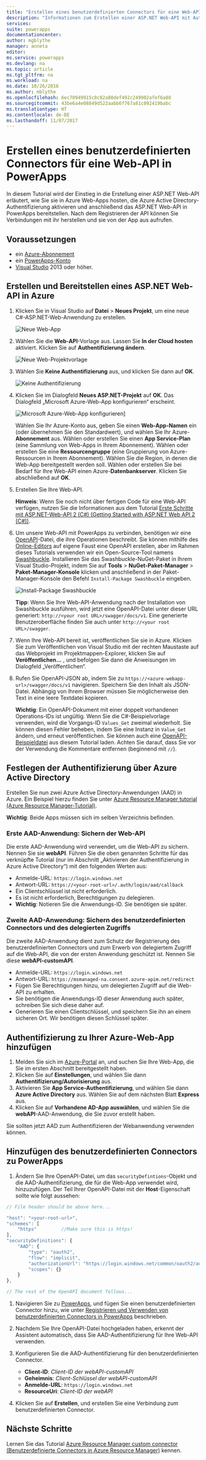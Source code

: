 ```yaml
---
title: "Erstellen eines benutzerdefinierten Connectors für eine Web-API | Microsoft-Dokumentation"
description: "Informationen zum Erstellen einer ASP.NET Web-API mit Authentifizierung über Azure Active Directory in PowerApps."
services: 
suite: powerapps
documentationcenter: 
author: mgblythe
manager: anneta
editor: 
ms.service: powerapps
ms.devlang: na
ms.topic: article
ms.tgt_pltfrm: na
ms.workload: na
ms.date: 10/26/2016
ms.author: mblythe
ms.openlocfilehash: 6ec78949915c8c82a88def492c249902afef6a88
ms.sourcegitcommit: 43be6a4e08849d522aabb6f767a81c092419babc
ms.translationtype: HT
ms.contentlocale: de-DE
ms.lasthandoff: 11/07/2017
---
```

# <a name="build-a-custom-connector-for-a-web-api-in-powerapps"></a>Erstellen eines benutzerdefinierten Connectors für eine Web-API in PowerApps
In diesem Tutorial wird der Einstieg in die Erstellung einer ASP.NET Web-API erläutert, wie Sie sie in Azure Web-Apps hosten, die Azure Active Directory-Authentifizierung aktivieren und anschließend das ASP.NET Web-API in PowerApps bereitstellen. Nach dem Registrieren der API können Sie Verbindungen mit ihr herstellen und sie von der App aus aufrufen.

## <a name="prerequisites"></a>Voraussetzungen
* ein [Azure-Abonnement](https://azure.microsoft.com/en-us/free/)
* ein [PowerApps-Konto](https://powerapps.microsoft.com)
* [Visual Studio](https://www.visualstudio.com/vs/) 2013 oder höher.

## <a name="create-an-aspnet-web-api-and-deploy-it-to-azure"></a>Erstellen und Bereitstellen eines ASP.NET Web-API in Azure
1. Klicken Sie in Visual Studio auf **Datei** > **Neues Projekt**, um eine neue C#-ASP.NET-Web-Anwendung zu erstellen.
   
    ![Neue Web-App](./media/customapi-web-api-tutorial/newwebapp.png)
2. Wählen Sie die **Web-API**-Vorlage aus.  Lassen Sie **In der Cloud hosten** aktiviert.  Klicken Sie auf **Authentifizierung ändern**.
   
    ![Neue Web-Projektvorlage](./media/customapi-web-api-tutorial/new-web-api.png)
3. Wählen Sie **Keine Authentifizierung** aus, und klicken Sie dann auf **OK**.
   
    ![Keine Authentifizierung](./media/customapi-web-api-tutorial/noauth.png)
4. Klicken Sie im Dialogfeld **Neues ASP.NET-Projekt** auf **OK**.  Das Dialogfeld „Microsoft Azure-Web-App konfigurieren“ erscheint.
   
    ![Microsoft Azure-Web-App konfigurieren](./media/customapi-web-api-tutorial/azure-publishing.png)]
   
    Wählen Sie Ihr Azure-Konto aus, geben Sie einen **Web-App-Namen** ein (oder übernehmen Sie den Standardwert), und wählen Sie Ihr Azure-**Abonnement** aus.  Wählen oder erstellen Sie einen **App Service-Plan** (eine Sammlung von Web-Apps in Ihrem Abonnement).  Wählen oder erstellen Sie eine **Ressourcengruppe** (eine Gruppierung von Azure-Ressourcen in Ihrem Abonnement).  Wählen Sie die Region, in denen die Web-App bereitgestellt werden soll.  Wählen oder erstellen Sie bei Bedarf für Ihre Web-API einen Azure-**Datenbankserver**.  Klicken Sie abschließend auf **OK**.
5. Erstellen Sie Ihre Web-API.
   
    **Hinweis**: Wenn Sie noch nicht über fertigen Code für eine Web-API verfügen, nutzen Sie die Informationen aus dem Tutorial [Erste Schritte mit ASP.NET-Web-API 2 (C#) (Getting Started with ASP.NET Web API 2 (C#))](http://www.asp.net/web-api/overview/getting-started-with-aspnet-web-api/tutorial-your-first-web-api).
6. Um unsere Web-API mit PowerApps zu verbinden, benötigen wir eine [OpenAPI](http://swagger.io/)-Datei, die ihre Operationen beschreibt.  Sie können mithilfe des [Online-Editors](http://editor.swagger.io/) auf eigene Faust eine OpenAPI erstellen, aber im Rahmen dieses Tutorials verwenden wir ein Open-Source-Tool namens [Swashbuckle](https://github.com/domaindrivendev/Swashbuckle/blob/master/README.md).  Installieren Sie das Swashbuckle-NuGet-Paket in Ihrem Visual Studio-Projekt, indem Sie auf **Tools** > **NuGet-Paket-Manager** > **Paket-Manager-Konsole** klicken und anschließend in der Paket-Manager-Konsole den Befehl `Install-Package Swashbuckle` eingeben.
   
    ![Install-Package Swashbuckle](./media/customapi-web-api-tutorial/swashbuckle-console.png)
   
    **Tipp**: Wenn Sie Ihre Web-API-Anwendung nach der Installation von Swashbuckle ausführen, wird jetzt eine OpenAPI-Datei unter dieser URL generiert: `http://<your root URL>/swagger/docs/v1`.  Eine generierte Benutzeroberfläche finden Sie auch unter `http://<your root URL>/swagger`.
7. Wenn Ihre Web-API bereit ist, veröffentlichen Sie sie in Azure. Klicken Sie zum Veröffentlichen von Visual Studio mit der rechten Maustaste auf das Webprojekt im Projektmappen-Explorer, klicken Sie auf **Veröffentlichen...** , und befolgen Sie dann die Anweisungen im Dialogfeld „Veröffentlichen“.
8. Rufen Sie OpenAPI-JSON ab, indem Sie zu `https://<azure-webapp-url>/swagger/docs/v1` navigieren.  Speichern Sie den Inhalt als JSON-Datei.  Abhängig von Ihrem Browser müssen Sie möglicherweise den Text in eine leere Textdatei kopieren.   
   
    **Wichtig**: Ein OpenAPI-Dokument mit einer doppelt vorhandenen Operations-IDs ist ungültig. Wenn Sie die C#-Beispielvorlage verwenden, wird die Vorgangs-ID `Values_Get` zweimal wiederholt. Sie können diesen Fehler beheben, indem Sie eine Instanz in `Value_Get` ändern, und erneut veröffentlichen. Sie können auch eine [OpenAPI-Beispieldatei](http://pwrappssamples.blob.core.windows.net/samples/webAPI.json) aus diesem Tutorial laden. Achten Sie darauf, dass Sie vor der Verwendung die Kommentare entfernen (beginnend mit `//`).

## <a name="set-up-azure-active-directory-authentication"></a>Festlegen der Authentifizierung über Azure Active Directory
Erstellen Sie nun zwei Azure Active Directory-Anwendungen (AAD) in Azure.  Ein Beispiel hierzu finden Sie unter [Azure Resource Manager tutorial (Azure Resource Manager-Tutorial)](customapi-azure-resource-manager-tutorial.md#enable-authentication-in-azure-active-directory).

**Wichtig**: Beide Apps müssen sich im selben Verzeichnis befinden.

### <a name="first-aad-application-securing-the-web-api"></a>Erste AAD-Anwendung: Sichern der Web-API
Die erste AAD-Anwendung wird verwendet, um die Web-API zu sichern. Nennen Sie sie **webAPI**.  Führen Sie die oben genannten Schritte für das verknüpfte Tutorial (nur im Abschnitt „Aktivieren der Authentifizierung in Azure Active Directory“) mit den folgenden Werten aus:

* Anmelde-URL: `https://login.windows.net`
* Antwort-URL: `https://<your-root-url>/.auth/login/aad/callback`
* Ein Clientschlüssel ist nicht erforderlich.
* Es ist nicht erforderlich, Berechtigungen zu delegieren.
* **Wichtig**: Notieren Sie die Anwendungs-ID.  Sie benötigen sie später.

### <a name="second-aad-application-securing-the-custom-connector-and-delegated-access"></a>Zweite AAD-Anwendung: Sichern des benutzerdefinierten Connectors und des delegierten Zugriffs
Die zweite AAD-Anwendung dient zum Schutz der Registrierung des benutzerdefinierten Connectors und zum Erwerb von delegiertem Zugriff auf die Web-API, die von der ersten Anwendung geschützt ist. Nennen Sie diese **webAPI-customAPI**.

* Anmelde-URL: `https://login.windows.net`
* Antwort-URL: `https://msmanaged-na.consent.azure-apim.net/redirect`
* Fügen Sie Berechtigungen hinzu, um delegierten Zugriff auf die Web-API zu erhalten.
* Sie benötigen die Anwendungs-ID dieser Anwendung auch später, schreiben Sie sich diese daher auf.
* Generieren Sie einen Clientschlüssel, und speichern Sie ihn an einem sicheren Ort. Wir benötigen diesen Schlüssel später.

## <a name="add-authentication-to-your-azure-web-app"></a>Authentifizierung zu Ihrer Azure-Web-App hinzufügen
1. Melden Sie sich im [Azure-Portal](https://portal.azure.com) an, und suchen Sie Ihre Web-App, die Sie im ersten Abschnitt bereitgestellt haben.
2. Klicken Sie auf **Einstellungen**, und wählen Sie dann **Authentifizierung/Autorisierung** aus.
3. Aktivieren Sie **App Service-Authentifizierung**, und wählen Sie dann **Azure Active Directory** aus.  Wählen Sie auf dem nächsten Blatt **Express** aus.  
4. Klicken Sie auf **Vorhandene AD-App auswählen**, und wählen Sie die **webAPI**-AAD-Anwendung, die Sie zuvor erstellt haben.

Sie sollten jetzt AAD zum Authentifizieren der Webanwendung verwenden können.

## <a name="add-the-custom-connector-to-powerapps"></a>Hinzufügen des benutzerdefinierten Connectors zu PowerApps
1. Ändern Sie Ihre OpenAPI-Datei, um das `securityDefintions`-Objekt und die AAD-Authentifizierung, die für die Web-App verwendet wird, hinzuzufügen. Der Teil Ihrer OpenAPI-Datei mit der **Host**-Eigenschaft sollte wie folgt aussehen:

```javascript
// File header should be above here...

"host": "<your-root-url>",
"schemes": [
    "https"         //Make sure this is https!
],
"securityDefinitions": {
    "AAD": {
        "type": "oauth2",
        "flow": "implicit",
        "authorizationUrl": "https://login.windows.net/common/oauth2/authorize",
        "scopes": {}
    }
},

// The rest of the OpenAPI document follows...
```

1. Navigieren Sie zu [PowerApps](https://web.powerapps.com), und fügen Sie einen benutzerdefinierten Connector hinzu, wie unter [Registrieren und Verwenden von benutzerdefinierten Connectors in PowerApps](register-custom-api.md) beschrieben.
2. Nachdem Sie Ihre OpenAPI-Datei hochgeladen haben, erkennt der Assistent automatisch, dass Sie AAD-Authentifizierung für Ihre Web-API verwenden.
3. Konfigurieren Sie die AAD-Authentifizierung für den benutzerdefinierten Connector.  
   
   * **Client-ID**: *Client-ID der webAPI-customAPI*
   * **Geheimnis**: *Client-Schlüssel der webAPI-customAPI*
   * **Anmelde-URL**: `https://login.windows.net`
   * **ResourceUri**: *Client-ID der webAPI*
4. Klicken Sie auf **Erstellen**, und erstellen Sie eine Verbindung zum benutzerdefinierten Connector.

## <a name="next-steps"></a>Nächste Schritte
Lernen Sie das Tutorial [Azure Resource Manager custom connector (Benutzerdefinierte Connectors in Azure Resource Manager)](customapi-azure-resource-manager-tutorial.md) kennen.

